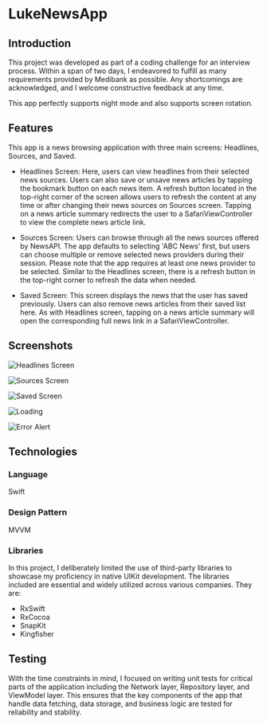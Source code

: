 # LukeNewsApp

## Introduction

This project was developed as part of a coding challenge for an interview process. Within a span of two days, I endeavored to fulfill as many requirements provided by Medibank as possible. Any shortcomings are acknowledged, and I welcome constructive feedback at any time.

This app perfectly supports night mode and also supports screen rotation.

## Features

This app is a news browsing application with three main screens: Headlines, Sources, and Saved.

- Headlines Screen: 
Here, users can view headlines from their selected news sources. Users can also save or unsave news articles by tapping the bookmark button on each news item. A refresh button located in the top-right corner of the screen allows users to refresh the content at any time or after changing their news sources on Sources screen. Tapping on a news article summary redirects the user to a SafariViewController to view the complete news article link.

- Sources Screen: 
Users can browse through all the news sources offered by NewsAPI. The app defaults to selecting 'ABC News' first, but users can choose multiple or remove selected news providers during their session. Please note that the app requires at least one news provider to be selected. Similar to the Headlines screen, there is a refresh button in the top-right corner to refresh the data when needed.

- Saved Screen: 
This screen displays the news that the user has saved previously. Users can also remove news articles from their saved list here. As with Headlines screen, tapping on a news article summary will open the corresponding full news link in a SafariViewController.

## Screenshots

![Headlines Screen](Readme/headlines.png)

![Sources Screen](Readme/sources.png)

![Saved Screen](Readme/saved.png)

![Loading](Readme/loading.png)

![Error Alert](Readme/erroralert.png)

## Technologies

### Language

Swift

### Design Pattern

MVVM

### Libraries

In this project, I deliberately limited the use of third-party libraries to showcase my proficiency in native UIKit development. The libraries included are essential and widely utilized across various companies. They are:

- RxSwift
- RxCocoa
- SnapKit
- Kingfisher

## Testing

With the time constraints in mind, I focused on writing unit tests for critical parts of the application including the Network layer, Repository layer, and ViewModel layer. This ensures that the key components of the app that handle data fetching, data storage, and business logic are tested for reliability and stability.